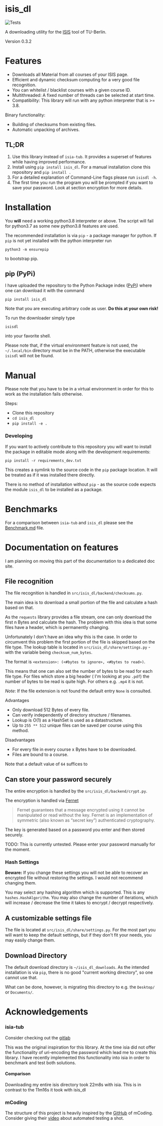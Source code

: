 # isis_dl

![Tests](https://github.com/Emily3403/isis_dl/actions/workflows/tests.yml/badge.svg)

A downloading utility for the [ISIS](https://isis.tu-berlin.de/) tool of TU-Berlin.

Version 0.3.2

# Features

- Downloads all Material from all courses of your ISIS page.
- Efficient and dynamic checksum computing for a very good file recognition.
- You can whitelist / blacklist courses with a given course ID.
- Multithreaded: A fixed number of threads can be selected at start time.
- Compatibility: This library will run with any python interpreter that is >= 3.8.

Binary functionality:

- Building of checksums from existing files.
- Automatic unpacking of archives.

## TL;DR

1. Use this library instead of `isia-tub`. It provides a superset of features while having improved performance.
2. Install using `pip install isis_dl`. For a manual installation clone this repository and `pip install .`
3. For a detailed explanation of Command-Line flags please run `isisdl -h`.
4. The first time you run the program you will be prompted if you want to save your password. Look at section encryption
   for more details.

[comment]: <> (TODO: Hyperref)

# Installation

You **will** need a working python3.8 interpreter or above. The script will fail for python3.7 as some new python3.8
features are used.

The recommended installation is via `pip` - a package manager for python. If `pip` is not yet installed with the python
interpreter run

```shell
python3 -m ensurepip
```

to bootstrap pip.

## pip (PyPi)

I have uploaded the repository to the Python Package index ([PyPi](https://pypi.org/)) where one can download it with
the command

```shell
pip install isis_dl
```

Note that you are executing arbitrary code as user. **Do this at your own risk!**

To run the downloader simply type

```shell
isisdl
```

into your favorite shell.

Please note that, if the virtual environment feature is not used, the `~/.local/bin` directory must be in the PATH,
otherwise the executable `isisdl` will not be found.

# Manual

Please note that you have to be in a virtual environment in order for this to work as the installation fails otherwise.

Steps:

- Clone this repository
- `cd isis_dl`
- `pip install -e .`

### Developing

If you want to actively contribute to this repository you will want to install the package in editable mode along with
the development requirements:

```shell
pip install -r requirements_dev.txt
```

This creates a symlink to the source code in the `pip` package location. It will be treated as if it was installed there
directly.

There is no method of installation without `pip` - as the source code expects the module `isis_dl` to be installed as a
package.

# Benchmarks

For a comparison between `isia-tub` and `isis_dl` please see the [Benchmark.md](./Benchmark.md) file.


# Documentation on features

I am planning on moving this part of the documentation to a dedicated doc site.

## File recognition

The file recognition is handled in `src/isis_dl/backend/checksums.py`.

The main idea is to download a small portion of the file and calculate a hash based on that.

As the `requests` library provides a file stream, one can only download the first n Bytes and calculate the hash. The
problem with this idea is that some files have a header, which is permanently changing.

Unfortunately I don't have an idea why this is the case. In order to circumvent this problem the first portion of the
file is skipped based on the file type. The lookup table is located in `src/isis_dl/share/settings.py` - with the
variable being `checksum_num_bytes`.

The format is `<extension>: (<#bytes to ignore>, <#bytes to read>)`.

This means that one can also set the number of bytes to be read for each file type. For files which store a big header (
I'm looking at you `.pdf`) the number of bytes to be read is quite high. For others e.g. `.mp4` it is not.

*Note*: If the file extension is not found the default entry `None` is consulted.

Advantages

- Only download 512 Bytes of every file.
- Can verify independently of directory structure / filenames.
- Lookup is O(1) as a HashSet is used as a datastructure.
- Up to `255 ** 512` unique files can be saved per course using this method.

Disadvantages

- For every file in every course x Bytes have to be downloaded.
- Files are bound to a course.

Note that a default value of `64` suffices to

## Can store your password securely

The entire encryption is handled by the `src/isis_dl/backend/crypt.py`.

The encryption is handled via [Fernet](https://cryptography.io/en/latest/fernet/)
> Fernet guarantees that a message encrypted using it cannot be manipulated or read without the key.
> Fernet is an implementation of symmetric (also known as “secret key”) authenticated cryptography.

The key is generated based on a password you enter and then stored securely.

TODO: This is currently untested. Please enter your password manually for the moment.

### Hash Settings

**Beware:** If you change these settings you will not be able to recover an encrypted file without restoring the
settings. I would not recommend changing them.

You may select any hashing algorithm which is supported. This is any `hashes.HashAlgorithm`. You may also change the
number of iterations, which will increase / decrease the time it takes to encrypt / decrypt respectively.

## A customizable settings file

The file is located at `src/isis_dl/share/settings.py`. For the most part you will want to keep the default settings,
but if they don't fit your needs, you may easily change them.

## Download Directory

The default download directory is `~/isis_dl_downloads`. As the intended installation is via `pip`, there is no good
"current working directory", so one cannot use that.

What can be done, however, is migrating this directory to e.g. the `Desktop/` or `Documents/`.

# Acknowledgements



### isia-tub

Consider checking out the [gitlab](https://git.tu-berlin.de/freddy1404/isia-tub)

This was the original inspiration for this library. At the time isia did not offer the functionality of uri-encoding the
password which lead me to create this library. I have recently implemented this functionality into isia in order to
benchmark and test both solutions.

#### Comparison

Downloading my entire isis directory took 22m8s with isia. This is in contrast to the 11m16s it took with isis_dl

### mCoding

The structure of this project is heavily inspired by the
[GitHub](https://github.com/mCodingLLC/SlapThatLikeButton-TestingStarterProject) of mCoding. Consider giving their
[video](https://www.youtube.com/watch?v=DhUpxWjOhME) about automated testing a shot.

